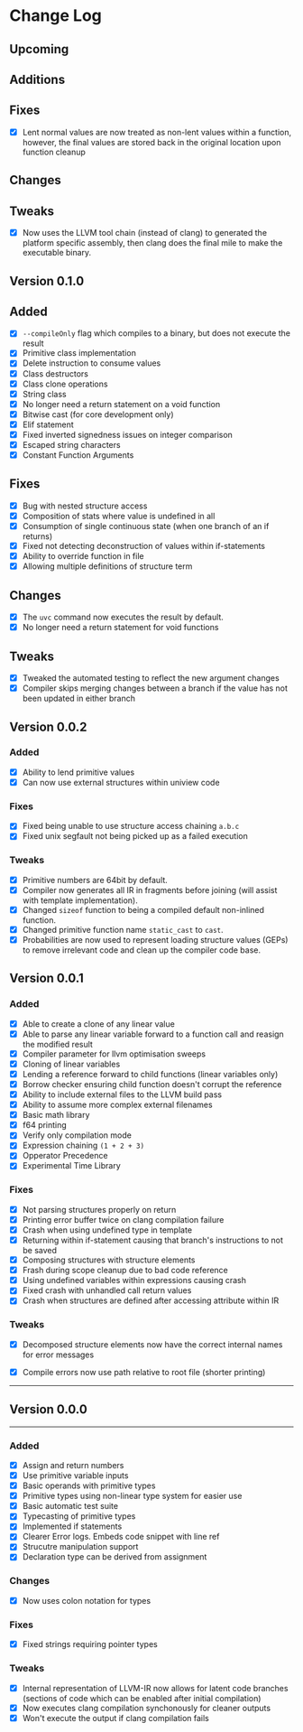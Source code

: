 # Change Log

## Upcoming

## Additions
## Fixes
 - [x] Lent normal values are now treated as non-lent values within a function, however, the final values are stored back in the original location upon function cleanup

## Changes
## Tweaks
 - [x] Now uses the LLVM tool chain (instead of clang) to generated the platform specific assembly, then clang does the final mile to make the executable binary.

## Version 0.1.0

## Added
- [x] ``--compileOnly`` flag which compiles to a binary, but does not execute the result
- [x] Primitive class implementation
- [x] Delete instruction to consume values
- [x] Class destructors
- [x] Class clone operations
- [x] String class
- [x] No longer need a return statement on a void function
- [x] Bitwise cast (for core development only)
- [x] Elif statement
- [x] Fixed inverted signedness issues on integer comparison
- [x] Escaped string characters
- [x] Constant Function Arguments

## Fixes
- [x] Bug with nested structure access
- [x] Composition of stats where value is undefined in all
- [x] Consumption of single continuous state (when one branch of an if returns)
- [x] Fixed not detecting deconstruction of values within if-statements
- [x] Ability to override function in file
- [x] Allowing multiple definitions of structure term

## Changes
- [x] The ``uvc`` command now executes the result by default.
- [x] No longer need a return statement for void functions

## Tweaks
- [x] Tweaked the automated testing to reflect the new argument changes
- [x] Compiler skips merging changes between a branch if the value has not been updated in either branch

## Version 0.0.2

### Added
- [x] Ability to lend primitive values
- [x] Can now use external structures within uniview code

### Fixes
- [x] Fixed being unable to use structure access chaining ``a.b.c``
- [x] Fixed unix segfault not being picked up as a failed execution

### Tweaks
- [x] Primitive numbers are 64bit by default.
- [x] Compiler now generates all IR in fragments before joining (will assist with template implementation).
- [x] Changed ``sizeof`` function to being a compiled default non-inlined function.
- [x] Changed primitive function name ``static_cast`` to ``cast``.
- [x] Probabilities are now used to represent loading structure values (GEPs) to remove irrelevant code and clean up the compiler code base.

## Version 0.0.1

### Added
- [x] Able to create a clone of any linear value
- [x] Able to parse any linear variable forward to a function call and reasign the modified result
- [x] Compiler parameter for llvm optimisation sweeps
- [x] Cloning of linear variables
- [x] Lending a reference forward to child functions (linear variables only)
- [x] Borrow checker ensuring child function doesn't corrupt the reference
- [x] Ability to include external files to the LLVM build pass
- [x] Ability to assume more complex external filenames
- [x] Basic math library
- [x] f64 printing
- [x] Verify only compilation mode
- [x] Expression chaining `(1 + 2 + 3)`
- [x] Opperator Precedence
- [x] Experimental Time Library

### Fixes
- [x] Not parsing structures properly on return
- [x] Printing error buffer twice on clang compilation failure
- [x] Crash when using undefined type in template
- [x] Returning within if-statement causing that branch's instructions to not be saved
- [x] Composing structures with structure elements
- [x] Frash during scope cleanup due to bad code reference
- [x] Using undefined variables within expressions causing crash
- [x] Fixed crash with unhandled call return values
- [x] Crash when structures are defined after accessing attribute within IR

### Tweaks
- [x] Decomposed structure elements now have the correct internal names for error messages
- [x] Compile errors now use path relative to root file (shorter printing)


---
## Version 0.0.0
---

### Added
- [x] Assign and return numbers
- [x] Use primitive variable inputs
- [x] Basic operands with primitive types
- [x] Primitive types using non-linear type system for easier use
- [x] Basic automatic test suite
- [x] Typecasting of primitive types
- [x] Implemented if statements
- [x] Clearer Error logs. Embeds code snippet with line ref
- [x] Strucutre manipulation support
- [x] Declaration type can be derived from assignment

### Changes
- [x] Now uses colon notation for types

### Fixes
- [x] Fixed strings requiring pointer types

### Tweaks
- [x] Internal representation of LLVM-IR now allows for latent code branches (sections of code which can be enabled after initial compilation)
- [x] Now executes clang compilation synchonously for cleaner outputs
- [x] Won't execute the output if clang compilation fails